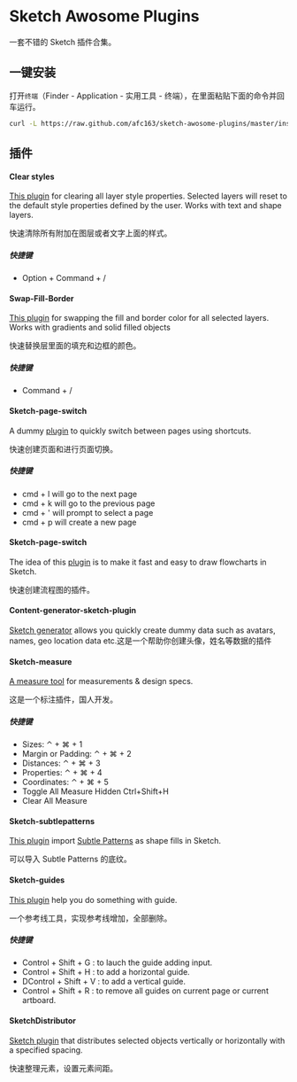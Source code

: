 # Sketch Awosome Plugins

一套不错的 Sketch 插件合集。

## 一键安装

打开`终端`（Finder - Application - 实用工具 - 终端），在里面粘贴下面的命令并回车运行。

```bash
curl -L https://raw.github.com/afc163/sketch-awosome-plugins/master/install.sh | sh
```

## 插件

#### Clear styles 

[This plugin](https://github.com/nathco/Clear-Styles) for clearing all layer style properties. Selected layers will reset to the default style properties defined by the user. Works with text and shape layers.

快速清除所有附加在图层或者文字上面的样式。

##### 快捷键

- Option + Command + /

#### Swap-Fill-Border

[This plugin](https://github.com/nathco/Swap-Fill-Border) for swapping the fill and 
border color for all selected layers. Works with gradients and solid filled objects

快速替换层里面的填充和边框的颜色。

##### 快捷键

- Command + /

#### Sketch-page-switch

A dummy [plugin](https://github.com/mauehara/sketch-page-switch) to quickly switch between pages using shortcuts. 

快速创建页面和进行页面切换。

##### 快捷键

- cmd + l will go to the next page
- cmd + k will go to the previous page
- cmd + ' will prompt to select a page
- cmd + p will create a new page

#### Sketch-page-switch

The idea of this [plugin](https://github.com/tadija/AEFlowchart) is to make it fast and easy to draw flowcharts in Sketch. 

快速创建流程图的插件。

#### Content-generator-sketch-plugin

[Sketch generator](https://github.com/timuric/Content-generator-sketch-plugin) allows you quickly create dummy data such as avatars, names, geo location data etc.这是一个帮助你创建头像，姓名等数据的插件


#### Sketch-measure

[A measure tool](https://github.com/utom/sketch-measure) for measurements & design specs.

这是一个标注插件，国人开发。

##### 快捷键
- Sizes: ⌃ + ⌘ + 1
- Margin or Padding: ⌃ + ⌘ + 2
- Distances: ⌃ + ⌘ + 3
- Properties: ⌃ + ⌘ + 4
- Coordinates: ⌃ + ⌘ + 5
- Toggle All Measure Hidden Ctrl+Shift+H
- Clear All Measure

#### Sketch-subtlepatterns

[This plugin](https://github.com/dunckr/sketch-subtlepatterns)  import [Subtle Patterns](https://github.com/subtlepatterns/SubtlePatterns) as shape fills in Sketch.

可以导入 Subtle Patterns 的底纹。

#### Sketch-guides

[This plugin](https://github.com/petehouston/sketch-guides) help you do something with guide.

一个参考线工具，实现参考线增加，全部删除。

##### 快捷键
- Control + Shift + G : to lauch the guide adding input.
- Control + Shift + H : to add a horizontal guide.
- DControl + Shift + V : to add a vertical guide.
- Control + Shift + R : to remove all guides on current page or current artboard.


#### SketchDistributor

[Sketch plugin](https://github.com/PEZ/SketchDistributor) that distributes selected objects vertically or horizontally with a specified spacing.

快速整理元素，设置元素间距。
